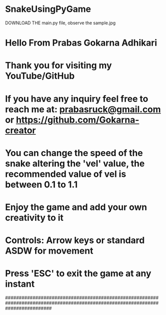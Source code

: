 # SnakeUsingPyGame

DOWNLOAD THE main.py file, observe the sample.jpg

# Hello From Prabas Gokarna Adhikari
# Thank you for visiting my YouTube/GitHub
# If you have any inquiry feel free to reach me at: prabasruck@gmail.com or https://github.com/Gokarna-creator
# You can change the speed of the snake altering the 'vel' value, the recommended value of vel is between 0.1 to 1.1
# Enjoy the game and add your own creativity to it



# Controls: Arrow keys or standard ASDW for movement 
#           Press 'ESC' to exit the game at any instant

#################################################################################################################################
